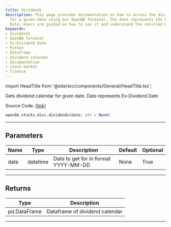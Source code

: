 ```yaml
---
title: dividends
description: This page provides documentation on how to access the dividend calendar
  for a given date using our OpenBB Terminal. The date represents the Ex-Dividend
  Date. Users are guided on how to use it and understand the returned DataFrame.
keywords:
- dividends
- OpenBB Terminal
- Ex-Dividend Date
- Python
- Dataframe
- dividend calendar
- documentation
- stock market
- finance
---
```


import HeadTitle from '@site/src/components/General/HeadTitle.tsx';

<HeadTitle title="dividends - Disc - Stocks - Reference | OpenBB SDK Docs" />

Gets dividend calendar for given date.  Date represents Ex-Dividend Date

Source Code: [[link](https://github.com/OpenBB-finance/OpenBBTerminal/tree/main/openbb_terminal/stocks/discovery/nasdaq_model.py#L52)]

```python
openbb.stocks.disc.dividends(date: str = None)
```

---

## Parameters

| Name | Type | Description | Default | Optional |
| ---- | ---- | ----------- | ------- | -------- |
| date | datetime | Date to get for in format YYYY-MM-DD | None | True |


---

## Returns

| Type | Description |
| ---- | ----------- |
| pd.DataFrame | Dataframe of dividend calendar |
---
